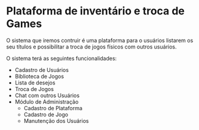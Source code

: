 # Plataforma de inventário e troca de Games

O sistema que iremos contruir é uma plataforma para o usuários listarem os seu títulos e possibilitar a troca de jogos físicos com outros usuários.

O sistema terá as seguintes funcionalidades:

- Cadastro de Usuários
- Biblioteca de Jogos
- Lista de desejos
- Troca de Jogos
- Chat com outros Usuários
- Módulo de Administração
    - Cadastro de Plataforma
    - Cadastro de Jogo
    - Manutenção dos Usuários   